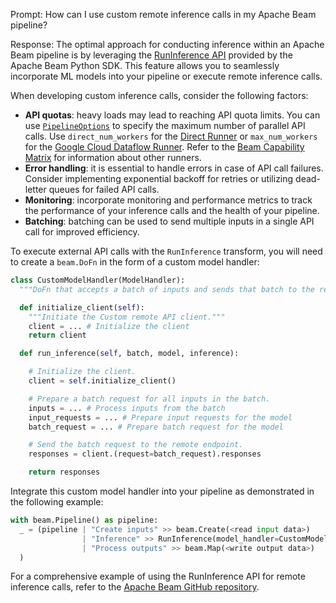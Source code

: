 Prompt:
How can I use custom remote inference calls in my Apache Beam pipeline?

Response:
The optimal approach for conducting inference within an Apache Beam pipeline is by leveraging the [RunInference API](https://beam.apache.org/releases/pydoc/current/apache_beam.ml.inference.html#apache_beam.ml.inference.RunInference) provided by the Apache Beam Python SDK. This feature allows you to seamlessly incorporate ML models into your pipeline or execute remote inference calls.

When developing custom inference calls, consider the following factors:
* **API quotas**: heavy loads may lead to reaching API quota limits. You can use [`PipelineOptions`](https://beam.apache.org/documentation/programming-guide/#configuring-pipeline-options) to specify the maximum number of parallel API calls. Use `direct_num_workers` for the [Direct Runner](https://beam.apache.org/documentation/runners/direct/) or `max_num_workers` for the [Google Cloud Dataflow Runner](https://beam.apache.org/documentation/runners/dataflow/). Refer to the [Beam Capability Matrix](https://beam.apache.org/documentation/runners/capability-matrix/) for information about other runners.
* **Error handling**: it is essential to handle errors in case of API call failures. Consider implementing exponential backoff for retries or utilizing dead-letter queues for failed API calls.
* **Monitoring**: incorporate monitoring and performance metrics to track the performance of your inference calls and the health of your pipeline.
* **Batching**: batching can be used to send multiple inputs in a single API call for improved efficiency.

To execute external API calls with the `RunInference` transform, you will need to create a `beam.DoFn` in the form of a custom model handler:

```python
class CustomModelHandler(ModelHandler):
  """DoFn that accepts a batch of inputs and sends that batch to the remote API for inference"""

  def initialize_client(self):
    """Initiate the Custom remote API client."""
    client = ... # Initialize the client
    return client

  def run_inference(self, batch, model, inference):

    # Initialize the client.
    client = self.initialize_client()

    # Prepare a batch request for all inputs in the batch.
    inputs = ... # Process inputs from the batch
    input_requests = ... # Prepare input requests for the model
    batch_request = ... # Prepare batch request for the model

    # Send the batch request to the remote endpoint.
    responses = client.(request=batch_request).responses

    return responses
```

Integrate this custom model handler into your pipeline as demonstrated in the following example:

```python
with beam.Pipeline() as pipeline:
  _ = (pipeline | "Create inputs" >> beam.Create(<read input data>)
                | "Inference" >> RunInference(model_handler=CustomModelHandler())
                | "Process outputs" >> beam.Map(<write output data>)
  )
```

For a comprehensive example of using the RunInference API for remote inference calls, refer to the [Apache Beam GitHub repository](https://github.com/apache/beam/blob/master/examples/notebooks/beam-ml/custom_remote_inference.ipynb).
